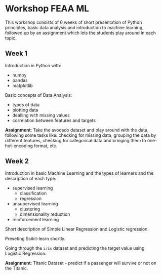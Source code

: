 # Workshop FEAA ML

This workshop consists of 6 weeks of short presentation of Python principles, basic data analysis and introduction to machine learning, followed up by an assignment which lets the students play around in each topic.

## Week 1

Introduction in Python with:
 - numpy
 - pandas
 - matplotlib

Basic concepts of Data Analysis:
 - types of data
 - plotting data
 - dealling with missing values
 - correlation between features and targets

**Assignment**: Take the avocado dataset and play around with the data, following some tasks like: checking for missing data, grouping the data by different features, checking for categorical data and bringing them to one-hot-encoding format, etc.

## Week 2

Introduction in basic Machine Learning and the types of learners and the description of each type:
 - supervised learning
   - classification
   - regression
 - unsupervised learning
   - clustering
   - dimensionality reduction
 - reinforcement learning

Short description of Simple Linear Regression and Logistic regression.

Preseting Scikit-learn shortly.

Going through the `iris` dataset and predicting the target value using Logistic Regression.

**Assignment**: Titanic Dataset - predict if a passenger will survive or not on the Titanic.


